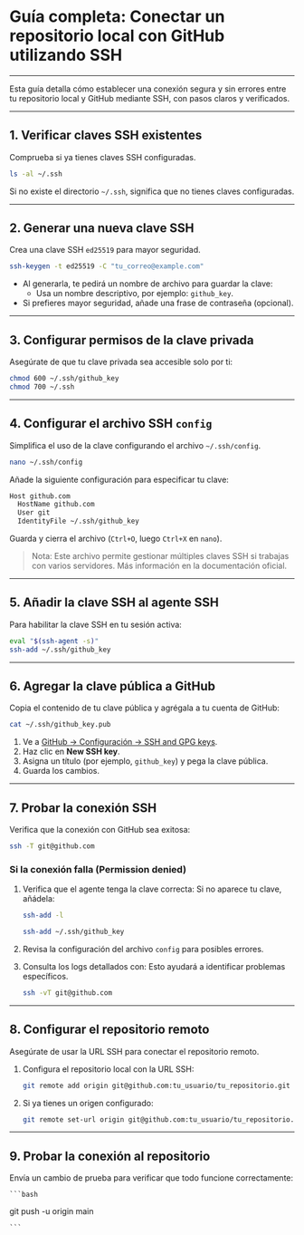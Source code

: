 # **Guía completa: Conectar un repositorio local con GitHub utilizando SSH**

---

Esta guía detalla cómo establecer una conexión segura y sin errores entre tu repositorio local y GitHub mediante SSH, con pasos claros y verificados.

---

## **1. Verificar claves SSH existentes**

Comprueba si ya tienes claves SSH configuradas.

```bash
ls -al ~/.ssh

```

Si no existe el directorio `~/.ssh`, significa que no tienes claves configuradas.

---

## **2. Generar una nueva clave SSH**

Crea una clave SSH `ed25519` para mayor seguridad.

```bash
ssh-keygen -t ed25519 -C "tu_correo@example.com"

```

- Al generarla, te pedirá un nombre de archivo para guardar la clave:
    - Usa un nombre descriptivo, por ejemplo: `github_key`.
- Si prefieres mayor seguridad, añade una frase de contraseña (opcional).

---

## **3. Configurar permisos de la clave privada**

Asegúrate de que tu clave privada sea accesible solo por ti:

```bash
chmod 600 ~/.ssh/github_key
chmod 700 ~/.ssh

```

---

## **4. Configurar el archivo SSH `config`**

Simplifica el uso de la clave configurando el archivo `~/.ssh/config`.

```bash
nano ~/.ssh/config

```

Añade la siguiente configuración para especificar tu clave:

```bash
Host github.com
  HostName github.com
  User git
  IdentityFile ~/.ssh/github_key

```

Guarda y cierra el archivo (`Ctrl+O`, luego `Ctrl+X` en `nano`).

> Nota: Este archivo permite gestionar múltiples claves SSH si trabajas con varios servidores. Más información en la documentación oficial.
> 

---

## **5. Añadir la clave SSH al agente SSH**

Para habilitar la clave SSH en tu sesión activa:

```bash
eval "$(ssh-agent -s)"
ssh-add ~/.ssh/github_key

```

---

## **6. Agregar la clave pública a GitHub**

Copia el contenido de tu clave pública y agrégala a tu cuenta de GitHub:

```bash
cat ~/.ssh/github_key.pub

```

1. Ve a [GitHub → Configuración → SSH and GPG keys](https://github.com/settings/keys).
2. Haz clic en **New SSH key**.
3. Asigna un título (por ejemplo, `github_key`) y pega la clave pública.
4. Guarda los cambios.

---

## **7. Probar la conexión SSH**

Verifica que la conexión con GitHub sea exitosa:

```bash
ssh -T git@github.com

```

### **Si la conexión falla (Permission denied)**

1. Verifica que el agente tenga la clave correcta:
Si no aparece tu clave, añádela:
    
    ```bash
    ssh-add -l
    
    ```
    
    ```bash
    ssh-add ~/.ssh/github_key
    
    ```
    
2. Revisa la configuración del archivo `config` para posibles errores.
3. Consulta los logs detallados con:
Esto ayudará a identificar problemas específicos.
    
    ```bash
    ssh -vT git@github.com
    
    ```
    

---

## **8. Configurar el repositorio remoto**

Asegúrate de usar la URL SSH para conectar el repositorio remoto.

1. Configura el repositorio local con la URL SSH:
    
    ```bash
    git remote add origin git@github.com:tu_usuario/tu_repositorio.git
    
    ```
    
2. Si ya tienes un origen configurado:
    
    ```bash
    git remote set-url origin git@github.com:tu_usuario/tu_repositorio.git
    
    ```
    

---

## **9. Probar la conexión al repositorio**

Envía un cambio de prueba para verificar que todo funcione correctamente:

    ```bash
git push -u origin main
 
    ```
